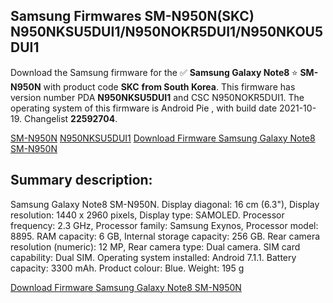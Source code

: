 <h2>Samsung Firmwares SM-N950N(SKC) N950NKSU5DUI1/N950NOKR5DUI1/N950NKOU5DUI1</h2>
Download the Samsung firmware for the ✅ <strong>Samsung Galaxy Note8 </strong> ⭐ <strong>SM-N950N</strong> with product code <strong>SKC</strong> <strong> from South Korea</strong>. This firmware has version number PDA <strong>N950NKSU5DUI1</strong> and CSC N950NOKR5DUI1. The operating system of this firmware is Android Pie , with build date 2021-10-19. Changelist <strong>22592704</strong>.


[SM-N950N](https://samfirm.shop/samsung/model/SM-N950N)
[N950NKSU5DUI1](https://samfirm.shop/samsung/pda/N950NKSU5DUI1)
[Download Firmware Samsung Galaxy Note8 SM-N950N](https://samfirm.shop/samsung/firmware/466317)
<h2>Summary description:</h2>
<p>Samsung Galaxy Note8 SM-N950N. Display diagonal: 16 cm (6.3"), Display resolution: 1440 x 2960 pixels, Display type: SAMOLED. Processor frequency: 2.3 GHz, Processor family: Samsung Exynos, Processor model: 8895. RAM capacity: 6 GB, Internal storage capacity: 256 GB. Rear camera resolution (numeric): 12 MP, Rear camera type: Dual camera. SIM card capability: Dual SIM. Operating system installed: Android 7.1.1. Battery capacity: 3300 mAh. Product colour: Blue. Weight: 195 g</p>


[Download Firmware Samsung Galaxy Note8 SM-N950N](https://samfirm.shop/samsung/firmware/466317)
